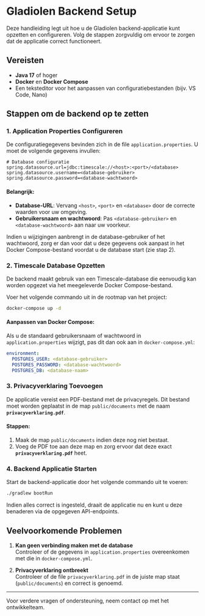 # Gladiolen Backend Setup

Deze handleiding legt uit hoe u de Gladiolen backend-applicatie kunt opzetten en configureren. Volg de stappen zorgvuldig om ervoor te zorgen dat de applicatie correct functioneert.

## Vereisten
- **Java 17** of hoger
- **Docker** en **Docker Compose**
- Een teksteditor voor het aanpassen van configuratiebestanden (bijv. VS Code, Nano)

## Stappen om de backend op te zetten

### 1. Application Properties Configureren
De configuratiegegevens bevinden zich in de file `application.properties`. U moet de volgende gegevens invullen:  

```properties
# Database configuratie
spring.datasource.url=jdbc:timescale://<host>:<port>/<database>
spring.datasource.username=<database-gebruiker>
spring.datasource.password=<database-wachtwoord>
```

#### Belangrijk:
- **Database-URL**: Vervang `<host>`, `<port>` en `<database>` door de correcte waarden voor uw omgeving.
- **Gebruikersnaam en wachtwoord**: Pas `<database-gebruiker>` en `<database-wachtwoord>` aan naar uw voorkeur.

Indien u wijzigingen aanbrengt in de database-gebruiker of het wachtwoord, zorg er dan voor dat u deze gegevens ook aanpast in het Docker Compose-bestand voordat u de database start (zie stap 2).

### 2. Timescale Database Opzetten
De backend maakt gebruik van een Timescale-database die eenvoudig kan worden opgezet via het meegeleverde Docker Compose-bestand.  

Voer het volgende commando uit in de rootmap van het project:  
```bash
docker-compose up -d
```

#### Aanpassen van Docker Compose:
Als u de standaard gebruikersnaam of wachtwoord in `application.properties` wijzigt, pas dit dan ook aan in `docker-compose.yml`:

```yaml
environment:
  POSTGRES_USER: <database-gebruiker>
  POSTGRES_PASSWORD: <database-wachtwoord>
  POSTGRES_DB: <database-naam>
```

### 3. Privacyverklaring Toevoegen
De applicatie vereist een PDF-bestand met de privacyregels. Dit bestand moet worden geplaatst in de map `public/documents` met de naam **`privacyverklaring.pdf`**.  

#### Stappen:
1. Maak de map `public/documents` indien deze nog niet bestaat.
2. Voeg de PDF toe aan deze map en zorg ervoor dat deze exact **`privacyverklaring.pdf`** heet.

### 4. Backend Applicatie Starten
Start de backend-applicatie door het volgende commando uit te voeren:  
```bash
./gradlew bootRun
```

Indien alles correct is ingesteld, draait de applicatie nu en kunt u deze benaderen via de opgegeven API-endpoints.

## Veelvoorkomende Problemen
1. **Kan geen verbinding maken met de database**  
   Controleer of de gegevens in `application.properties` overeenkomen met die in `docker-compose.yml`.

2. **Privacyverklaring ontbreekt**  
   Controleer of de file `privacyverklaring.pdf` in de juiste map staat (`public/documents`) en correct is genoemd.

---

Voor verdere vragen of ondersteuning, neem contact op met het ontwikkelteam.
```
